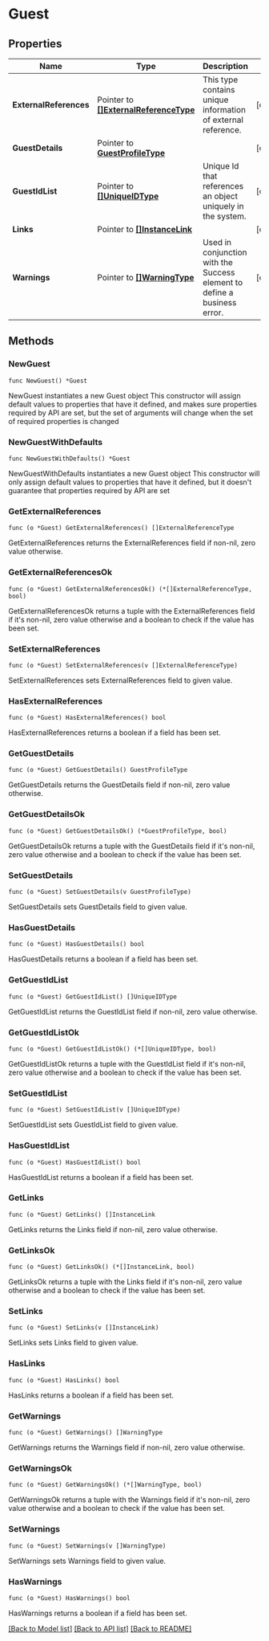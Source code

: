# Guest

## Properties

Name | Type | Description | Notes
------------ | ------------- | ------------- | -------------
**ExternalReferences** | Pointer to [**[]ExternalReferenceType**](ExternalReferenceType.md) | This type contains unique information of external reference. | [optional] 
**GuestDetails** | Pointer to [**GuestProfileType**](GuestProfileType.md) |  | [optional] 
**GuestIdList** | Pointer to [**[]UniqueIDType**](UniqueIDType.md) | Unique Id that references an object uniquely in the system. | [optional] 
**Links** | Pointer to [**[]InstanceLink**](InstanceLink.md) |  | [optional] 
**Warnings** | Pointer to [**[]WarningType**](WarningType.md) | Used in conjunction with the Success element to define a business error. | [optional] 

## Methods

### NewGuest

`func NewGuest() *Guest`

NewGuest instantiates a new Guest object
This constructor will assign default values to properties that have it defined,
and makes sure properties required by API are set, but the set of arguments
will change when the set of required properties is changed

### NewGuestWithDefaults

`func NewGuestWithDefaults() *Guest`

NewGuestWithDefaults instantiates a new Guest object
This constructor will only assign default values to properties that have it defined,
but it doesn't guarantee that properties required by API are set

### GetExternalReferences

`func (o *Guest) GetExternalReferences() []ExternalReferenceType`

GetExternalReferences returns the ExternalReferences field if non-nil, zero value otherwise.

### GetExternalReferencesOk

`func (o *Guest) GetExternalReferencesOk() (*[]ExternalReferenceType, bool)`

GetExternalReferencesOk returns a tuple with the ExternalReferences field if it's non-nil, zero value otherwise
and a boolean to check if the value has been set.

### SetExternalReferences

`func (o *Guest) SetExternalReferences(v []ExternalReferenceType)`

SetExternalReferences sets ExternalReferences field to given value.

### HasExternalReferences

`func (o *Guest) HasExternalReferences() bool`

HasExternalReferences returns a boolean if a field has been set.

### GetGuestDetails

`func (o *Guest) GetGuestDetails() GuestProfileType`

GetGuestDetails returns the GuestDetails field if non-nil, zero value otherwise.

### GetGuestDetailsOk

`func (o *Guest) GetGuestDetailsOk() (*GuestProfileType, bool)`

GetGuestDetailsOk returns a tuple with the GuestDetails field if it's non-nil, zero value otherwise
and a boolean to check if the value has been set.

### SetGuestDetails

`func (o *Guest) SetGuestDetails(v GuestProfileType)`

SetGuestDetails sets GuestDetails field to given value.

### HasGuestDetails

`func (o *Guest) HasGuestDetails() bool`

HasGuestDetails returns a boolean if a field has been set.

### GetGuestIdList

`func (o *Guest) GetGuestIdList() []UniqueIDType`

GetGuestIdList returns the GuestIdList field if non-nil, zero value otherwise.

### GetGuestIdListOk

`func (o *Guest) GetGuestIdListOk() (*[]UniqueIDType, bool)`

GetGuestIdListOk returns a tuple with the GuestIdList field if it's non-nil, zero value otherwise
and a boolean to check if the value has been set.

### SetGuestIdList

`func (o *Guest) SetGuestIdList(v []UniqueIDType)`

SetGuestIdList sets GuestIdList field to given value.

### HasGuestIdList

`func (o *Guest) HasGuestIdList() bool`

HasGuestIdList returns a boolean if a field has been set.

### GetLinks

`func (o *Guest) GetLinks() []InstanceLink`

GetLinks returns the Links field if non-nil, zero value otherwise.

### GetLinksOk

`func (o *Guest) GetLinksOk() (*[]InstanceLink, bool)`

GetLinksOk returns a tuple with the Links field if it's non-nil, zero value otherwise
and a boolean to check if the value has been set.

### SetLinks

`func (o *Guest) SetLinks(v []InstanceLink)`

SetLinks sets Links field to given value.

### HasLinks

`func (o *Guest) HasLinks() bool`

HasLinks returns a boolean if a field has been set.

### GetWarnings

`func (o *Guest) GetWarnings() []WarningType`

GetWarnings returns the Warnings field if non-nil, zero value otherwise.

### GetWarningsOk

`func (o *Guest) GetWarningsOk() (*[]WarningType, bool)`

GetWarningsOk returns a tuple with the Warnings field if it's non-nil, zero value otherwise
and a boolean to check if the value has been set.

### SetWarnings

`func (o *Guest) SetWarnings(v []WarningType)`

SetWarnings sets Warnings field to given value.

### HasWarnings

`func (o *Guest) HasWarnings() bool`

HasWarnings returns a boolean if a field has been set.


[[Back to Model list]](../README.md#documentation-for-models) [[Back to API list]](../README.md#documentation-for-api-endpoints) [[Back to README]](../README.md)


